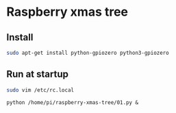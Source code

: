 Raspberry xmas tree
===================

Install
-------
```bash
sudo apt-get install python-gpiozero python3-gpiozero
```

Run at startup
--------------
```bash
sudo vim /etc/rc.local
```

```
python /home/pi/raspberry-xmas-tree/01.py &
```
